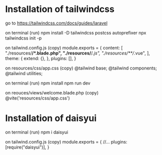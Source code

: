 # Installation of tailwindcss
go to https://tailwindcss.com/docs/guides/laravel

on terminal (run)
    npm install -D tailwindcss postcss autoprefixer
    npx tailwindcss init -p

on tailwind.config.js (copy)
    module.exports = {
        content: [
            "./resources/**/*.blade.php",
            "./resources/**/*.js",
            "./resources/**/*.vue",
        ],
        theme: {
            extend: {},
        },
        plugins: [],
    }

on resources/css/app.css (copy)
    @tailwind base;
    @tailwind components;
    @tailwind utilities;

on terminal (run)
    npm install
    npm run dev


on reouces/views/welcome.blade.php (copy)
    @vite('resources/css/app.css')


# Installation of daisyui
on terminal (run)
    npm i daisyui

on tailwind.config.js (copy)
    module.exports = {
    //...
    plugins: [require("daisyui")],
    }
